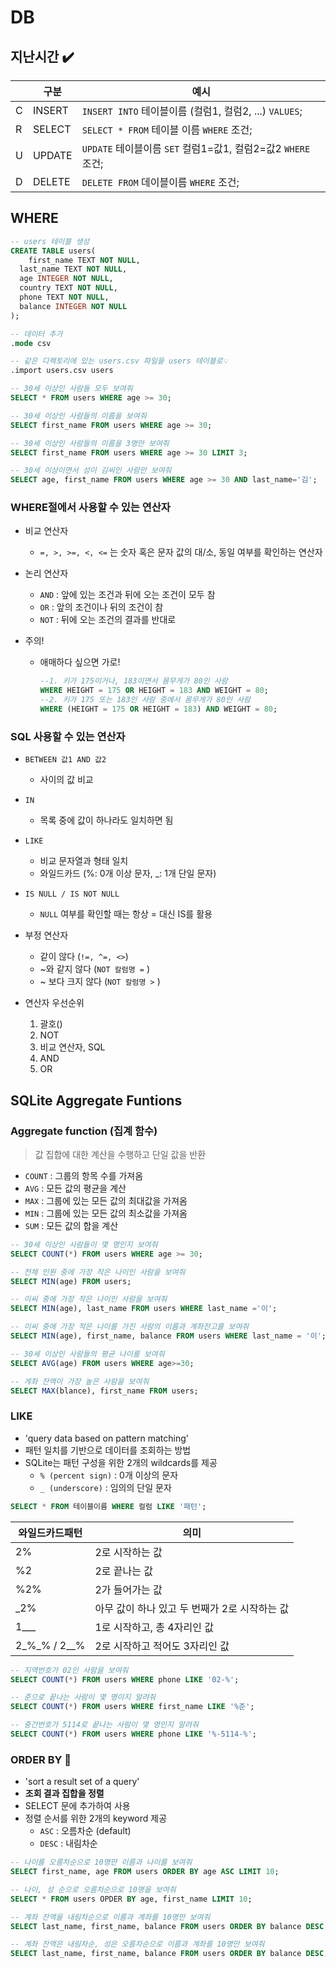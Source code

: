 # DB

## 지난시간 ✔️

|      | 구분   | 예시                                                         |
| ---- | ------ | ------------------------------------------------------------ |
| C    | INSERT | `INSERT INTO` 테이블이름 (컬럼1, 컬럼2, ...) `VALUES`;       |
| R    | SELECT | `SELECT * FROM` 테이블 이름 `WHERE` 조건;                    |
| U    | UPDATE | `UPDATE`  테이블이름 `SET` 컬럼1=값1, 컬럼2=값2 `WHERE` 조건; |
| D    | DELETE | `DELETE FROM` 데이블이름 `WHERE` 조건;                       |



## WHERE

```sql
-- users 테이블 생성
CREATE TABLE users(
	first_name TEXT NOT NULL,
  last_name TEXT NOT NULL,
  age INTEGER NOT NULL,
  country TEXT NOT NULL,
  phone TEXT NOT NULL,
  balance INTEGER NOT NULL
);

-- 데이터 추가
.mode csv

-- 같은 디렉토리에 있는 users.csv 파일을 users 테이블로💡
.import users.csv users

-- 30세 이상인 사람들 모두 보여줘
SELECT * FROM users WHERE age >= 30;

-- 30세 이상인 사람들의 이름을 보여줘
SELECT first_name FROM users WHERE age >= 30;

-- 30세 이상인 사람들의 이름을 3명만 보여줘
SELECT first_name FROM users WHERE age >= 30 LIMIT 3;

-- 30세 이상이면서 성이 김씨인 사람만 보여줘
SELECT age, first_name FROM users WHERE age >= 30 AND last_name='김';
```

### WHERE절에서 사용할 수 있는 연산자

- 비교 연산자
  - `=, >, >=, <, <=` 는 숫자 혹은 문자 값의 대/소, 동일 여부를 확인하는 연산자

- 논리 연산자
  - `AND` : 앞에 있는 조건과 뒤에 오는 조건이 모두 참
  - `OR` : 앞의 조건이나 뒤의 조건이 참
  - `NOT` : 뒤에 오는 조건의 결과를 반대로

- 주의! 

  - 애매하다 싶으면 가로!

    ```sql
    --1. 키가 175이거나, 183이면서 몸무게가 80인 사람
    WHERE HEIGHT = 175 OR HEIGHT = 183 AND WEIGHT = 80;
    --2. 키가 175 또는 183인 사람 중에서 몸무게가 80인 사람
    WHERE (HEIGHT = 175 OR HEIGHT = 183) AND WEIGHT = 80;
    ```

    

### SQL 사용할 수 있는 연산자

- `BETWEEN 값1 AND 값2`
  - 사이의 값 비교
- `IN`
  - 목록 중에 값이 하나라도 일치하면 됨
- `LIKE`
  - 비교 문자열과 형태 일치
  - 와일드카드 (%: 0개 이상 문자, _: 1개 단일 문자)
- `IS NULL / IS NOT NULL` 
  - `NULL` 여부를 확인할 때는 항상 = 대신 IS를 활용

- 부정 연산자
  - 같이 않다 (`!=, ^=, <>`)
  - ~와 같지 않다 (`NOT 칼럼명 =` )
  - ~ 보다 크지 않다 (`NOT 칼럼명 >` )

- 연산자 우선순위
  1. 괄호()
  2. NOT
  3. 비교 연산자, SQL
  4. AND
  5. OR



## SQLite Aggregate Funtions

### Aggregate function (집계 함수)

> 값 집합에 대한 계산을 수행하고 단일 값을 반환

- `COUNT` : 그룹의 항목 수를 가져옴
- `AVG` : 모든 값의 평균을 계산
- `MAX` : 그룹에 있는 모든 값의 최대값을 가져옴
- `MIN` : 그룹에 있는 모든 값의 최소값을 가져옴
- `SUM` : 모든 값의 합을 계산

```sql
-- 30세 이상인 사람들이 몇 명인지 보여줘
SELECT COUNT(*) FROM users WHERE age >= 30;

-- 전체 인원 중에 가장 작은 나이인 사람을 보여줘
SELECT MIN(age) FROM users;

-- 이씨 중에 가장 작은 나이인 사람을 보여줘
SELECT MIN(age), last_name FROM users WHERE last_name ='이';

-- 이씨 중에 가장 적은 나이를 가진 사람의 이름과 계좌잔고를 보여줘
SELECT MIN(age), first_name, balance FROM users WHERE last_name = '이';

-- 30세 이상인 사람들의 평균 나이를 보여줘
SELECT AVG(age) FROM users WHERE age>=30;

-- 게좌 잔액이 가장 높은 사람을 보여줘
SELECT MAX(blance), first_name FROM users;
```



### **LIKE** 

- 'query data based on pattern matching'
- 패턴 일치를 기반으로 데이터를 조회하는 방법
- SQLite는 패턴 구성을 위한 2개의 wildcards를 제공
  - `% (percent sign)` : 0개 이상의 문자
  - `_ (underscore)` : 임의의 단일 문자



```SQL
SELECT * FROM 테이블이름 WHERE 컬럼 LIKE '패턴';
```



| 와일드카드패턴 | 의미                                          |
| -------------- | --------------------------------------------- |
| 2%             | 2로 시작하는 값                               |
| %2             | 2로 끝나는 값                                 |
| %2%            | 2가 들어가는 값                               |
| _2%            | 아무 값이 하나 있고 두 번째가 2로 시작하는 값 |
| 1___           | 1로 시작하고, 총 4자리인 값                   |
| 2_%_% / 2__%   | 2로 시작하고 적어도 3자리인 값                |



```sql
-- 지역번호가 02인 사람을 보여줘
SELECT COUNT(*) FROM users WHERE phone LIKE '02-%';

-- 준으로 끝나는 사람이 몇 명이지 알려줘
SELECT COUNT(*) FROM users WHERE first_name LIKE '%준';

-- 중간번호가 5114로 끝나는 사람이 몇 명인지 알려줘
SELECT COUNT(*) FROM users WHERE phone LIKE '%-5114-%';
```



### **ORDER BY** 💭

- 'sort a result set of a query'
- **조회 결과 집합을 정렬**
- SELECT 문에 추가하여 사용
- 정렬 순서를 위한 2개의 keyword 제공
  - `ASC` : 오름차순 (default)
  - `DESC` : 내림차순

```sql
-- 나이를 오름차순으로 10명만 이름과 나이를 보여줘
SELECT first_name, age FROM users ORDER BY age ASC LIMIT 10;

-- 나이, 성 순으로 오름차순으로 10명을 보여줘
SELECT * FROM users OPDER BY age, first_name LIMIT 10;

-- 계좌 잔액을 내림차순으로 이름과 계좌를 10명만 보여줘
SELECT last_name, first_name, balance FROM users ORDER BY balance DESC LIMIT 10;

-- 계좌 잔액은 내림차순, 성은 오름차순으로 이름과 계좌를 10명만 보여줘
SELECT last_name, first_name, balance FROM users ORDER BY balance DESC, last_name ASC LIMIT 10;
```